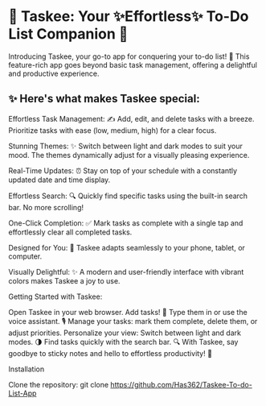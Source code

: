 # 🌟 Taskee: Your ✨Effortless✨ To-Do List Companion 🌟

Introducing Taskee, your go-to app for conquering your to-do list! 🎯 This feature-rich app goes beyond basic task management, offering a delightful and productive experience.

## ✨ Here's what makes Taskee special:

Effortless Task Management: ✍️ Add, edit, and delete tasks with a breeze. Prioritize tasks with ease (low, medium, high) for a clear focus.

Stunning Themes: ✨ Switch between light and dark modes to suit your mood. The themes dynamically adjust for a visually pleasing experience.

Real-Time Updates: ⏰ Stay on top of your schedule with a constantly updated date and time display.

Effortless Search: 🔍 Quickly find specific tasks using the built-in search bar. No more scrolling!

One-Click Completion: ✅ Mark tasks as complete with a single tap and effortlessly clear all completed tasks.

Designed for You: 📱 Taskee adapts seamlessly to your phone, tablet, or computer.

Visually Delightful: ✨ A modern and user-friendly interface with vibrant colors makes Taskee a joy to use.


Getting Started with Taskee:

Open Taskee in your web browser.
Add tasks! 📝 Type them in or use the voice assistant. 🎙️
Manage your tasks: mark them complete, delete them, or adjust priorities.
Personalize your view: Switch between light and dark modes. 🌗
Find tasks quickly with the search bar. 🔍
With Taskee, say goodbye to sticky notes and hello to effortless productivity! 🚀


Installation

Clone the repository:
git clone https://github.com/Has362/Taskee-To-do-List-App
